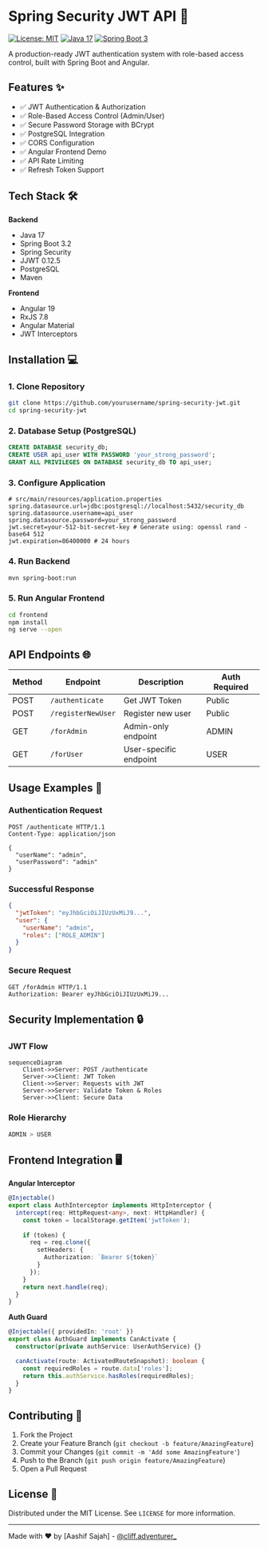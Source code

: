 # Spring Security JWT API 🔐

[![License: MIT](https://img.shields.io/badge/License-MIT-yellow.svg)](https://opensource.org/licenses/MIT)
[![Java 17](https://img.shields.io/badge/Java-17-blue)](https://openjdk.org/projects/jdk/17/)
[![Spring Boot 3](https://img.shields.io/badge/Spring_Boot-3.2-green)](https://spring.io/projects/spring-boot)

A production-ready JWT authentication system with role-based access control, built with Spring Boot and Angular.

## Features ✨
- ✅ JWT Authentication & Authorization
- ✅ Role-Based Access Control (Admin/User)
- ✅ Secure Password Storage with BCrypt
- ✅ PostgreSQL Integration
- ✅ CORS Configuration
- ✅ Angular Frontend Demo
- ✅ API Rate Limiting
- ✅ Refresh Token Support

## Tech Stack 🛠️
**Backend**
- Java 17
- Spring Boot 3.2
- Spring Security
- JJWT 0.12.5
- PostgreSQL
- Maven

**Frontend**
- Angular 19
- RxJS 7.8
- Angular Material
- JWT Interceptors

## Installation 💻

### 1. Clone Repository
```bash
git clone https://github.com/yourusername/spring-security-jwt.git
cd spring-security-jwt
```

### 2. Database Setup (PostgreSQL)
```sql
CREATE DATABASE security_db;
CREATE USER api_user WITH PASSWORD 'your_strong_password';
GRANT ALL PRIVILEGES ON DATABASE security_db TO api_user;
```

### 3. Configure Application
```properties
# src/main/resources/application.properties
spring.datasource.url=jdbc:postgresql://localhost:5432/security_db
spring.datasource.username=api_user
spring.datasource.password=your_strong_password
jwt.secret=your-512-bit-secret-key # Generate using: openssl rand -base64 512
jwt.expiration=86400000 # 24 hours
```

### 4. Run Backend
```bash
mvn spring-boot:run
```

### 5. Run Angular Frontend
```bash
cd frontend
npm install
ng serve --open
```

## API Endpoints 🌐

| Method | Endpoint            | Description                     | Auth Required |
|--------|---------------------|---------------------------------|---------------|
| POST   | `/authenticate`     | Get JWT Token                   | Public        |
| POST   | `/registerNewUser`  | Register new user               | Public         |
| GET    | `/forAdmin`         | Admin-only endpoint             | ADMIN         |
| GET    | `/forUser`          | User-specific endpoint          | USER          |

## Usage Examples 📝

### Authentication Request
```http
POST /authenticate HTTP/1.1
Content-Type: application/json

{
  "userName": "admin",
  "userPassword": "admin"
}
```

### Successful Response
```json
{
  "jwtToken": "eyJhbGciOiJIUzUxMiJ9...",
  "user": {
    "userName": "admin",
    "roles": ["ROLE_ADMIN"]
  }
}
```

### Secure Request
```http
GET /forAdmin HTTP/1.1
Authorization: Bearer eyJhbGciOiJIUzUxMiJ9...
```

## Security Implementation 🔒

### JWT Flow
```mermaid
sequenceDiagram
    Client->>Server: POST /authenticate
    Server->>Client: JWT Token
    Client->>Server: Requests with JWT
    Server->>Server: Validate Token & Roles
    Server->>Client: Secure Data
```

### Role Hierarchy
```java
ADMIN > USER
```

## Frontend Integration 🖥️

**Angular Interceptor**
```typescript
@Injectable()
export class AuthInterceptor implements HttpInterceptor {
  intercept(req: HttpRequest<any>, next: HttpHandler) {
    const token = localStorage.getItem('jwtToken');
    
    if (token) {
      req = req.clone({
        setHeaders: {
          Authorization: `Bearer ${token}`
        }
      });
    }
    return next.handle(req);
  }
}
```

**Auth Guard**
```typescript
@Injectable({ providedIn: 'root' })
export class AuthGuard implements CanActivate {
  constructor(private authService: UserAuthService) {}

  canActivate(route: ActivatedRouteSnapshot): boolean {
    const requiredRoles = route.data['roles'];
    return this.authService.hasRoles(requiredRoles);
  }
}
```

## Contributing 🤝
1. Fork the Project
2. Create your Feature Branch (`git checkout -b feature/AmazingFeature`)
3. Commit your Changes (`git commit -m 'Add some AmazingFeature'`)
4. Push to the Branch (`git push origin feature/AmazingFeature`)
5. Open a Pull Request

## License 📄
Distributed under the MIT License. See `LICENSE` for more information.

---

Made with ❤️ by [Aashif Sajah] - [@cliff.adventurer_](https://instagram.com/cliff.adventurer_)
